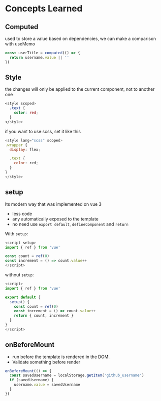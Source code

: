 # Concepts Learned

## Computed

used to store a value based on dependencies, we can make a comparison with useMemo
```javascript
const userTitle = computed(() => {
  return username.value || ''
})
```

## Style

the changes will only be applied to the current component, not to another one
```css
<style scoped>
  .text {
    color: red;
  }
</style>
```

if you want to use scss, set it like this
```javascript
<style lang="scss" scoped>
.wrapper {
  display: flex;

  .text {
    color: red;
  }
}
</style>
```

## setup

Its modern way that was implemented on vue 3
- less code
- any automatically exposed to the template 
- no need use `export default`, `defineComponent` and `return`

With `setup`:
```javascript
<script setup>
import { ref } from 'vue'

const count = ref(0)
const increment = () => count.value++
</script>

```

without `setup`:
```javascript
<script>
import { ref } from 'vue'

export default {
  setup() {
    const count = ref(0)
    const increment = () => count.value++
    return { count, increment }
  }
}
</script>
```

## onBeforeMount
- run before the template is rendered in the DOM.
- Validate something before render
```javascript
onBeforeMount(() => {
  const savedUsername = localStorage.getItem('github_username')
  if (savedUsername) {
    username.value = savedUsername
  }
})
```